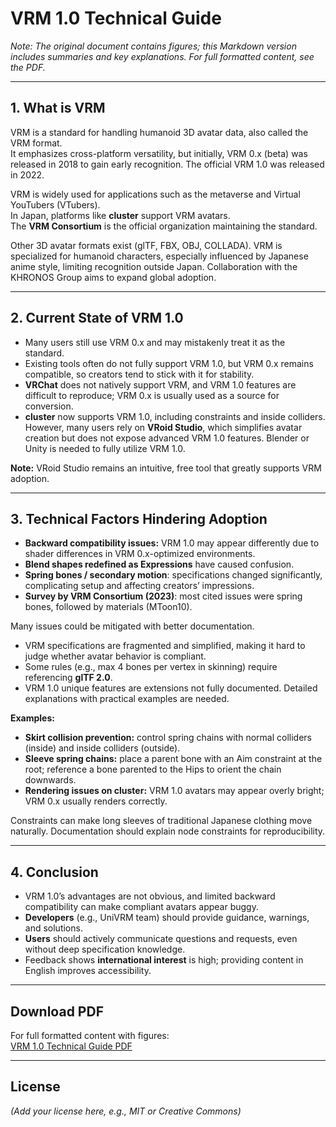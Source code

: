 # VRM 1.0 Technical Guide

*Note: The original document contains figures; this Markdown version includes summaries and key explanations. For full formatted content, see the PDF.*

---

## 1. What is VRM

VRM is a standard for handling humanoid 3D avatar data, also called the VRM format.  
It emphasizes cross-platform versatility, but initially, VRM 0.x (beta) was released in 2018 to gain early recognition. The official VRM 1.0 was released in 2022.  

VRM is widely used for applications such as the metaverse and Virtual YouTubers (VTubers).  
In Japan, platforms like **cluster** support VRM avatars.  
The **VRM Consortium** is the official organization maintaining the standard.  

Other 3D avatar formats exist (glTF, FBX, OBJ, COLLADA). VRM is specialized for humanoid characters, especially influenced by Japanese anime style, limiting recognition outside Japan. Collaboration with the KHRONOS Group aims to expand global adoption.

---

## 2. Current State of VRM 1.0

- Many users still use VRM 0.x and may mistakenly treat it as the standard.  
- Existing tools often do not fully support VRM 1.0, but VRM 0.x remains compatible, so creators tend to stick with it for stability.  
- **VRChat** does not natively support VRM, and VRM 1.0 features are difficult to reproduce; VRM 0.x is usually used as a source for conversion.  
- **cluster** now supports VRM 1.0, including constraints and inside colliders. However, many users rely on **VRoid Studio**, which simplifies avatar creation but does not expose advanced VRM 1.0 features. Blender or Unity is needed to fully utilize VRM 1.0.  

**Note:** VRoid Studio remains an intuitive, free tool that greatly supports VRM adoption.

---

## 3. Technical Factors Hindering Adoption

- **Backward compatibility issues:** VRM 1.0 may appear differently due to shader differences in VRM 0.x-optimized environments.  
- **Blend shapes redefined as Expressions** have caused confusion.  
- **Spring bones / secondary motion**: specifications changed significantly, complicating setup and affecting creators’ impressions.  
- **Survey by VRM Consortium (2023)**: most cited issues were spring bones, followed by materials (MToon10).  

Many issues could be mitigated with better documentation.  
- VRM specifications are fragmented and simplified, making it hard to judge whether avatar behavior is compliant.  
- Some rules (e.g., max 4 bones per vertex in skinning) require referencing **glTF 2.0**.  
- VRM 1.0 unique features are extensions not fully documented. Detailed explanations with practical examples are needed.  

**Examples:**  
- **Skirt collision prevention:** control spring chains with normal colliders (inside) and inside colliders (outside).  
- **Sleeve spring chains:** place a parent bone with an Aim constraint at the root; reference a bone parented to the Hips to orient the chain downwards.  
- **Rendering issues on cluster:** VRM 1.0 avatars may appear overly bright; VRM 0.x usually renders correctly.  

Constraints can make long sleeves of traditional Japanese clothing move naturally. Documentation should explain node constraints for reproducibility.

---

## 4. Conclusion

- VRM 1.0’s advantages are not obvious, and limited backward compatibility can make compliant avatars appear buggy.  
- **Developers** (e.g., UniVRM team) should provide guidance, warnings, and solutions.  
- **Users** should actively communicate questions and requests, even without deep specification knowledge.  
- Feedback shows **international interest** is high; providing content in English improves accessibility.  

---

## Download PDF

For full formatted content with figures:  
[VRM 1.0 Technical Guide PDF](./VRM1.0_Document_v1.pdf)

---

## License

*(Add your license here, e.g., MIT or Creative Commons)*
